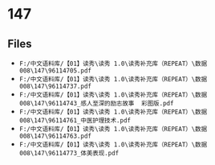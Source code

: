 # 147

## Files

- `F:/中文语料库/【01】读秀\读秀 1.0\读秀补充库（REPEAT）\数据008\147\96114705.pdf`
- `F:/中文语料库/【01】读秀\读秀 1.0\读秀补充库（REPEAT）\数据008\147\96114737.pdf`
- `F:/中文语料库/【01】读秀\读秀 1.0\读秀补充库（REPEAT）\数据008\147\96114743_感人至深的励志故事  彩图版.pdf`
- `F:/中文语料库/【01】读秀\读秀 1.0\读秀补充库（REPEAT）\数据008\147\96114761_中医护理技术.pdf`
- `F:/中文语料库/【01】读秀\读秀 1.0\读秀补充库（REPEAT）\数据008\147\96114763.pdf`
- `F:/中文语料库/【01】读秀\读秀 1.0\读秀补充库（REPEAT）\数据008\147\96114773_体美表现.pdf`
